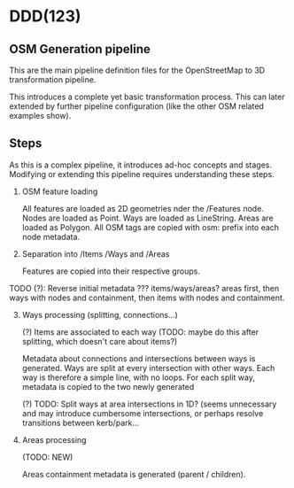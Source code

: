 # DDD(123)

## OSM Generation pipeline

This are the main pipeline definition files for the OpenStreetMap to 3D
transformation pipeline.

This introduces a complete yet basic transformation process. This can later
extended by further pipeline configuration (like the other OSM related examples show).


## Steps

As this is a complex pipeline, it introduces ad-hoc concepts and stages.
Modifying or extending this pipeline requires understanding these steps.

1) OSM feature loading

   All features are loaded as 2D geometries nder the /Features node.
   Nodes are loaded as Point. Ways are loaded as LineString. Areas are loaded as Polygon.
   All OSM tags are copied with osm: prefix into each node metadata.

2) Separation into /Items /Ways and /Areas

   Features are copied into their respective groups.

TODO (?): Reverse initial metadata ??? items/ways/areas? areas first, then ways with nodes and containment, then items with nodes and containment.

3) Ways processing (splitting, connections...)

   (?) Items are associated to each way (TODO: maybe do this after splitting, which doesn't care about items?)

   Metadata about connections and intersections between ways is generated.
   Ways are split at every intersection with other ways. Each way is therefore a simple line, with no loops.
   For each split way, metadata is copied to the two newly generated

   (?) TODO: Split ways at area intersections in 1D? (seems unnecessary and may introduce cumbersome intersections, or perhaps resolve transitions between kerb/park...

4) Areas processing

   (TODO: NEW)

   Areas containment metadata is generated (parent / children).

